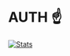 # AUTH ☝️

[![Stats](https://github-readme-stats.vercel.app/api?username=hazer-hazer)](https://github.com/anuraghazra/github-readme-stats)
